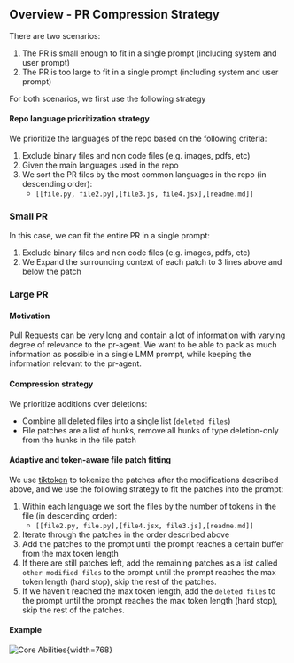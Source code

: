 
## Overview - PR Compression Strategy
There are two scenarios:

1. The PR is small enough to fit in a single prompt (including system and user prompt)
2. The PR is too large to fit in a single prompt (including system and user prompt)

For both scenarios, we first use the following strategy

#### Repo language prioritization strategy
We prioritize the languages of the repo based on the following criteria:

1. Exclude binary files and non code files (e.g. images, pdfs, etc)
2. Given the main languages used in the repo
3. We sort the PR files by the most common languages in the repo (in descending order): 
   * ```[[file.py, file2.py],[file3.js, file4.jsx],[readme.md]]```
   

### Small PR
In this case, we can fit the entire PR in a single prompt:
1. Exclude binary files and non code files (e.g. images, pdfs, etc)
2. We Expand the surrounding context of each patch to 3 lines above and below the patch

### Large PR

#### Motivation
Pull Requests can be very long and contain a lot of information with varying degree of relevance to the pr-agent.
We want to be able to pack as much information as possible in a single LMM prompt, while keeping the information relevant to the pr-agent.

#### Compression strategy
We prioritize additions over deletions:
 - Combine all deleted files into a single list (`deleted files`)
 - File patches are a list of hunks, remove all hunks of type deletion-only from the hunks in the file patch

####  Adaptive and token-aware file patch fitting
We use [tiktoken](https://github.com/openai/tiktoken) to tokenize the patches after the modifications described above, and we use the following strategy to fit the patches into the prompt:

1. Within each language we sort the files by the number of tokens in the file (in descending order):
    - ```[[file2.py, file.py],[file4.jsx, file3.js],[readme.md]]```
2. Iterate through the patches in the order described above
3. Add the patches to the prompt until the prompt reaches a certain buffer from the max token length
4. If there are still patches left, add the remaining patches as a list called `other modified files` to the prompt until the prompt reaches the max token length (hard stop), skip the rest of the patches.
5. If we haven't reached the max token length, add the `deleted files` to the prompt until the prompt reaches the max token length (hard stop), skip the rest of the patches.

#### Example

![Core Abilities](https://codium.ai/images/git_patch_logic.png){width=768}
